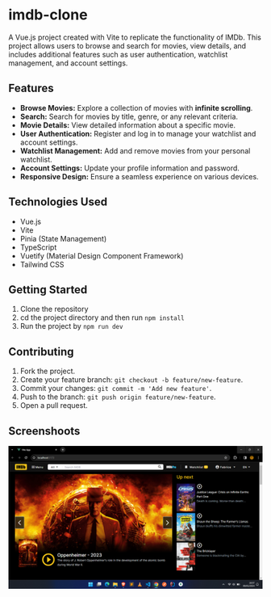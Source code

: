 # imdb-clone

A Vue.js project created with Vite to replicate the functionality of IMDb. This project allows users to browse and search for movies, view details, and includes additional features such as user authentication, watchlist management, and account settings.

## Features

- **Browse Movies:** Explore a collection of movies with **infinite scrolling**.
- **Search:** Search for movies by title, genre, or any relevant criteria.
- **Movie Details:** View detailed information about a specific movie.
- **User Authentication:** Register and log in to manage your watchlist and account settings.
- **Watchlist Management:** Add and remove movies from your personal watchlist.
- **Account Settings:** Update your profile information and password.
- **Responsive Design:** Ensure a seamless experience on various devices.

## Technologies Used

- Vue.js
- Vite
- Pinia (State Management)
- TypeScript
- Vuetify (Material Design Component Framework)
- Tailwind CSS

## Getting Started

1. Clone the repository
2. cd the project directory and then run ``npm install``
3. Run the project by ``npm run dev``

## Contributing

1. Fork the project.
2. Create your feature branch: `git checkout -b feature/new-feature`.
3. Commit your changes: `git commit -m 'Add new feature'`.
4. Push to the branch: `git push origin feature/new-feature`.
5. Open a pull request.

## Screenshoots
![Screen shoot 1](https://github.com/fabrice-niyongabo/imdb-clone/blob/master/public/screenshoots/1.png)
